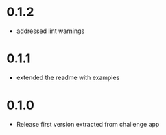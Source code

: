 # 0.1.2

* addressed lint warnings 

# 0.1.1

* extended the readme with examples

# 0.1.0

* Release first version extracted from challenge app
